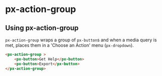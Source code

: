 px-action-group
============

## Using px-action-group

`px-action-group` wraps a group of `px-button`s and when a media query is met, places them in a 'Choose an Action' menu (`px-dropdown`).

```html
<px-action-group >
	<px-button>Get Help</px-button>
	<px-button>Export</px-button>
</px-action-group>
```
